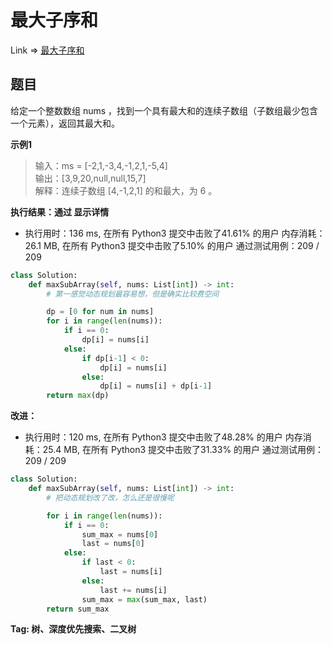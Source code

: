 # 最大子序和

Link => [最大子序和](https://leetcode-cn.com/problems/maximum-subarray/)

## 题目
给定一个整数数组 nums ，找到一个具有最大和的连续子数组（子数组最少包含一个元素），返回其最大和。

**示例1**
>输入：ms = [-2,1,-3,4,-1,2,1,-5,4]<br />
>输出：[3,9,20,null,null,15,7]<br />
>解释：连续子数组 [4,-1,2,1] 的和最大，为 6 。<br />

**执行结果：通过 显示详情**

- 执行用时：136 ms, 在所有 Python3 提交中击败了41.61% 的用户
内存消耗：26.1 MB, 在所有 Python3 提交中击败了5.10% 的用户
通过测试用例：209 / 209

```python
class Solution:
    def maxSubArray(self, nums: List[int]) -> int:
        # 第一感觉动态规划最容易想，但是确实比较费空间

        dp = [0 for num in nums]
        for i in range(len(nums)):
            if i == 0:
                dp[i] = nums[i]
            else:
                if dp[i-1] < 0:
                    dp[i] = nums[i]
                else:
                    dp[i] = nums[i] + dp[i-1]
        return max(dp)
```
**改进：**

- 执行用时：120 ms, 在所有 Python3 提交中击败了48.28% 的用户
内存消耗：25.4 MB, 在所有 Python3 提交中击败了31.33% 的用户
通过测试用例：209 / 209
```python
class Solution:
    def maxSubArray(self, nums: List[int]) -> int:
        # 把动态规划改了改，怎么还是很慢呢

        for i in range(len(nums)):
            if i == 0:
                sum_max = nums[0]
                last = nums[0]
            else:
                if last < 0:
                    last = nums[i]
                else:
                    last += nums[i]
                sum_max = max(sum_max, last)
        return sum_max
```
**Tag: 树、深度优先搜索、二叉树**
